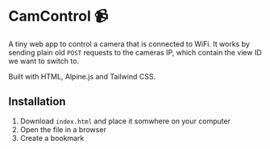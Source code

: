 # CamControl 📹

A tiny web app to control a camera that is connected to WiFi. It works by sending plain old `POST` requests to the cameras IP, which contain the view ID we want to switch to.

Built with HTML, Alpine.js and Tailwind CSS.

## Installation

1. Download `index.html` and place it somwhere on your computer
2. Open the file in a browser
3. Create a bookmark
